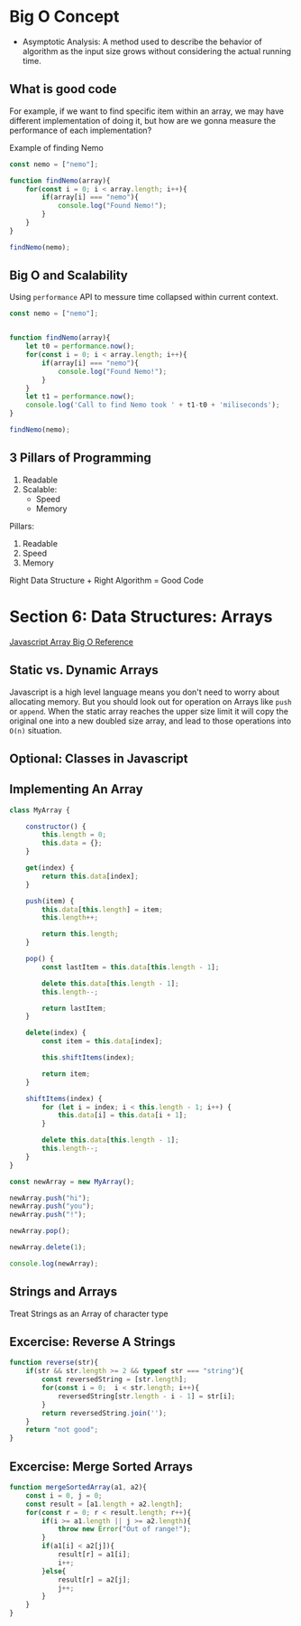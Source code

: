 # Big O Concept
- Asymptotic Analysis: A method used to describe the behavior of algorithm as the input size grows without considering the actual running time.

## What is good code

For example, if we want to find specific item within an array, we may have different implementation of doing it, but how are we gonna measure the performance of each implementation?

Example of finding Nemo
```js
const nemo = ["nemo"];

function findNemo(array){
    for(const i = 0; i < array.length; i++){
        if(array[i] === "nemo"){
            console.log("Found Nemo!");
        }
    }
}

findNemo(nemo);
```

## Big O and Scalability

Using `performance` API to messure time collapsed within current context.
```js
const nemo = ["nemo"];


function findNemo(array){
    let t0 = performance.now();
    for(const i = 0; i < array.length; i++){
        if(array[i] === "nemo"){
            console.log("Found Nemo!");
        }
    }
    let t1 = performance.now();
    console.log('Call to find Nemo took ' + t1-t0 + 'miliseconds');
}

findNemo(nemo);
```

## 3 Pillars of Programming
1. Readable
2. Scalable:
    - Speed
    - Memory

Pillars:
1. Readable 
2. Speed
3. Memory

Right Data Structure + Right Algorithm = Good Code

# Section 6: Data Structures: Arrays
[Javascript Array Big O Reference](https://dev.to/lukocastillo/time-complexity-big-0-for-javascript-array-methods-and-examples-mlg)

## Static vs. Dynamic Arrays
Javascript is a high level language means you don't need to worry about allocating memory. But you should look out for operation on Arrays like `push` or `append`. When the static array reaches the upper size limit it will copy the original one into a new doubled size array, and lead to those operations into `O(n)` situation.

## Optional: Classes in Javascript

## Implementing An Array
```js
class MyArray {

    constructor() {
        this.length = 0;
        this.data = {};
    }

    get(index) {
        return this.data[index];
    }

    push(item) {
        this.data[this.length] = item;
        this.length++;

        return this.length;
    }

    pop() {
        const lastItem = this.data[this.length - 1];

        delete this.data[this.length - 1];
        this.length--;

        return lastItem;
    }

    delete(index) {
        const item = this.data[index];

        this.shiftItems(index);

        return item;
    }

    shiftItems(index) {
        for (let i = index; i < this.length - 1; i++) {
            this.data[i] = this.data[i + 1];
        }

        delete this.data[this.length - 1];
        this.length--;
    }
}

const newArray = new MyArray();

newArray.push("hi");
newArray.push("you");
newArray.push("!");

newArray.pop();

newArray.delete(1);

console.log(newArray);
```

## Strings and Arrays
Treat Strings as an Array of character type

## Excercise: Reverse  A Strings
```js
function reverse(str){
    if(str && str.length >= 2 && typeof str === "string"){
        const reversedString = [str.length];
        for(const i = 0;  i < str.length; i++){
            reversedString[str.length - i - 1] = str[i];
        }
        return reversedString.join('');
    }
    return "not good";
}
```

## Excercise: Merge Sorted Arrays
```js
function mergeSortedArray(a1, a2){
    const i = 0, j = 0;
    const result = [a1.length + a2.length];
    for(const r = 0; r < result.length; r++){
        if(i >= a1.length || j >= a2.length){
            throw new Error("Out of range!");
        }
        if(a1[i] < a2[j]){
            result[r] = a1[i];
            i++;
        }else{
            result[r] = a2[j];
            j++;
        }
    }
}
```